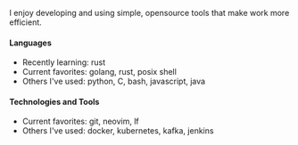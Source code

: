 I enjoy developing and using simple, opensource tools that make work more efficient.

#### Languages
- Recently learning: rust
- Current favorites: golang, rust, posix shell
- Others I've used: python, C, bash, javascript, java

#### Technologies and Tools
- Current favorites: git, neovim, lf
- Others I've used: docker, kubernetes, kafka, jenkins
